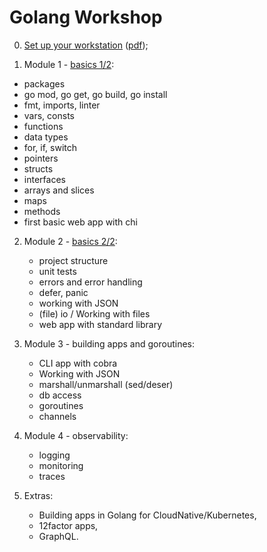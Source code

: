 # Golang Workshop

0. [Set up your workstation](00_preparation/README.md) ([pdf](00_preparaton/workstation.pdf));

1. Module 1 - [basics 1/2](01_basics/basics.pdf):

  - packages
  - go mod, go get, go build, go install
  - fmt, imports, linter
  - vars, consts
  - functions
  - data types
  - for, if, switch
  - pointers
  - structs
  - interfaces
  - arrays and slices
  - maps
  - methods
  - first basic web app with chi

2. Module 2 - [basics 2/2](02_basics/basics_2.pdf):
 
   - project structure
   - unit tests
   - errors and error handling
   - defer, panic
   - working with JSON
   - (file) io / Working with files
   - web app with standard library

3. Module 3 - building apps and goroutines:

    - CLI app with cobra
    - Working with JSON
    - marshall/unmarshall (sed/deser)
    - db access
    - goroutines
    - channels

4. Module 4 - observability:

   - logging
   - monitoring
   - traces

<!-- stdlib
ide: AC, def/usage, debug
package/dependency management
docs
benchmarking
calling remote apis
parsing cli args
logging
 -->

5. Extras:

   - Building apps in Golang for CloudNative/Kubernetes,
   - 12factor apps,
   - GraphQL.

